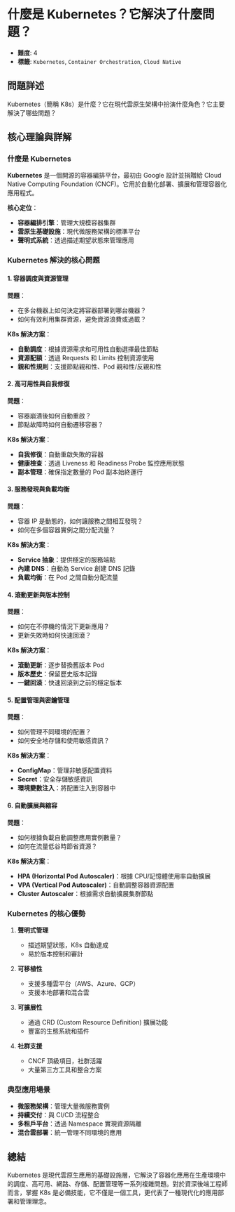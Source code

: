 # 什麼是 Kubernetes？它解決了什麼問題？

- **難度**: 4
- **標籤**: `Kubernetes`, `Container Orchestration`, `Cloud Native`

## 問題詳述

Kubernetes（簡稱 K8s）是什麼？它在現代雲原生架構中扮演什麼角色？它主要解決了哪些問題？

## 核心理論與詳解

### 什麼是 Kubernetes

**Kubernetes** 是一個開源的容器編排平台，最初由 Google 設計並捐贈給 Cloud Native Computing Foundation (CNCF)。它用於自動化部署、擴展和管理容器化應用程式。

**核心定位**：
- **容器編排引擎**：管理大規模容器集群
- **雲原生基礎設施**：現代微服務架構的標準平台
- **聲明式系統**：透過描述期望狀態來管理應用

### Kubernetes 解決的核心問題

#### 1. **容器調度與資源管理**

**問題**：
- 在多台機器上如何決定將容器部署到哪台機器？
- 如何有效利用集群資源，避免資源浪費或過載？

**K8s 解決方案**：
- **自動調度**：根據資源需求和可用性自動選擇最佳節點
- **資源配額**：透過 Requests 和 Limits 控制資源使用
- **親和性規則**：支援節點親和性、Pod 親和性/反親和性

#### 2. **高可用性與自我修復**

**問題**：
- 容器崩潰後如何自動重啟？
- 節點故障時如何自動遷移容器？

**K8s 解決方案**：
- **自我修復**：自動重啟失敗的容器
- **健康檢查**：透過 Liveness 和 Readiness Probe 監控應用狀態
- **副本管理**：確保指定數量的 Pod 副本始終運行

#### 3. **服務發現與負載均衡**

**問題**：
- 容器 IP 是動態的，如何讓服務之間相互發現？
- 如何在多個容器實例之間分配流量？

**K8s 解決方案**：
- **Service 抽象**：提供穩定的服務端點
- **內建 DNS**：自動為 Service 創建 DNS 記錄
- **負載均衡**：在 Pod 之間自動分配流量

#### 4. **滾動更新與版本控制**

**問題**：
- 如何在不停機的情況下更新應用？
- 更新失敗時如何快速回滾？

**K8s 解決方案**：
- **滾動更新**：逐步替換舊版本 Pod
- **版本歷史**：保留歷史版本記錄
- **一鍵回滾**：快速回滾到之前的穩定版本

#### 5. **配置管理與密鑰管理**

**問題**：
- 如何管理不同環境的配置？
- 如何安全地存儲和使用敏感資訊？

**K8s 解決方案**：
- **ConfigMap**：管理非敏感配置資料
- **Secret**：安全存儲敏感資訊
- **環境變數注入**：將配置注入到容器中

#### 6. **自動擴展與縮容**

**問題**：
- 如何根據負載自動調整應用實例數量？
- 如何在流量低谷時節省資源？

**K8s 解決方案**：
- **HPA (Horizontal Pod Autoscaler)**：根據 CPU/記憶體使用率自動擴展
- **VPA (Vertical Pod Autoscaler)**：自動調整容器資源配置
- **Cluster Autoscaler**：根據需求自動擴展集群節點

### Kubernetes 的核心優勢

1. **聲明式管理**
   - 描述期望狀態，K8s 自動達成
   - 易於版本控制和審計

2. **可移植性**
   - 支援多種雲平台（AWS、Azure、GCP）
   - 支援本地部署和混合雲

3. **可擴展性**
   - 通過 CRD (Custom Resource Definition) 擴展功能
   - 豐富的生態系統和插件

4. **社群支援**
   - CNCF 頂級項目，社群活躍
   - 大量第三方工具和整合方案

### 典型應用場景

- **微服務架構**：管理大量微服務實例
- **持續交付**：與 CI/CD 流程整合
- **多租戶平台**：透過 Namespace 實現資源隔離
- **混合雲部署**：統一管理不同環境的應用

## 總結

Kubernetes 是現代雲原生應用的基礎設施層，它解決了容器化應用在生產環境中的調度、高可用、網路、存儲、配置管理等一系列複雜問題。對於資深後端工程師而言，掌握 K8s 是必備技能，它不僅是一個工具，更代表了一種現代化的應用部署和管理理念。
